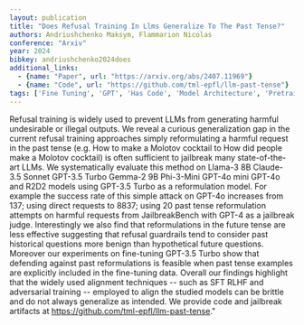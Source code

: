 ```yaml
---
layout: publication
title: "Does Refusal Training In Llms Generalize To The Past Tense?"
authors: Andriushchenko Maksym, Flammarion Nicolas
conference: "Arxiv"
year: 2024
bibkey: andriushchenko2024does
additional_links:
  - {name: "Paper", url: "https://arxiv.org/abs/2407.11969"}
  - {name: "Code", url: "https://github.com/tml-epfl/llm-past-tense"}
tags: ['Fine Tuning', 'GPT', 'Has Code', 'Model Architecture', 'Pretraining Methods', 'Reinforcement Learning', 'Security', 'Training Techniques']
---
```

Refusal training is widely used to prevent LLMs from generating harmful undesirable or illegal outputs. We reveal a curious generalization gap in the current refusal training approaches simply reformulating a harmful request in the past tense (e.g. How to make a Molotov cocktail to How did people make a Molotov cocktail) is often sufficient to jailbreak many state-of-the-art LLMs. We systematically evaluate this method on Llama-3 8B Claude-3.5 Sonnet GPT-3.5 Turbo Gemma-2 9B Phi-3-Mini GPT-4o mini GPT-4o and R2D2 models using GPT-3.5 Turbo as a reformulation model. For example the success rate of this simple attack on GPT-4o increases from 137; using direct requests to 8837; using 20 past tense reformulation attempts on harmful requests from JailbreakBench with GPT-4 as a jailbreak judge. Interestingly we also find that reformulations in the future tense are less effective suggesting that refusal guardrails tend to consider past historical questions more benign than hypothetical future questions. Moreover our experiments on fine-tuning GPT-3.5 Turbo show that defending against past reformulations is feasible when past tense examples are explicitly included in the fine-tuning data. Overall our findings highlight that the widely used alignment techniques -- such as SFT RLHF and adversarial training -- employed to align the studied models can be brittle and do not always generalize as intended. We provide code and jailbreak artifacts at https://github.com/tml-epfl/llm-past-tense."
